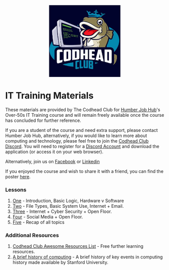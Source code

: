 <div align="center">
<img style="width:45%" src="imgs/tcclogo.jpg" />
</div>

# IT Training Materials
These materials are provided by The Codhead Club for [Humber Job Hub](https://myjobcoach.co.uk/about-us/)'s Over-50s IT Training course and will remain freely available once the course has concluded for further reference.

If you are a student of the course and need extra support, please contact Humber Job Hub, alternatively, if you would like to learn more about computing and technology, please feel free to join the [Codhead Club Discord](https://discord.gg/DmHbB2PpVn). You will need to register for a [Discord Account](https://discord.com/) and download the application (or access it on your web browser).

Alternatively, join us on [Facebook](https://www.facebook.com/codheadclub) or [Linkedin](https://www.linkedin.com/company/codhead-club/)

If you enjoyed the course and wish to share it with a friend, you can find the poster [here](Documents/Poster/HumberJobHub-IT-club%20poster.pdf).

### Lessons
1. [One](/Lessons/LessonOne/LessonOne.md) - Introduction, Basic Logic, Hardware v Software
2. [Two](/Lessons/LessonTwo/LessonTwo.md) - File Types, Basic System Use, Internet + Email.
3. [Three](/Lessons/LessonThree/LessonThree.md) - Internet + Cyber Security + Open Floor.
4. [Four](/Lessons/LessonFour/LessonFour.md) - Social Media + Open Floor.
5. [Five](/Lessons/LessonFive/LessonFive.md) - Recap of all topics
### Additional Resources
1. [Codhead Club Awesome Resources List](https://codheadclub.github.io/AwesomeResources/) - Free further learning resources.
2. [A brief history of computing](https://plato.stanford.edu/archives/win2020/entries/computing-history/) - A brief history of key events in computing history made available by Stanford University.